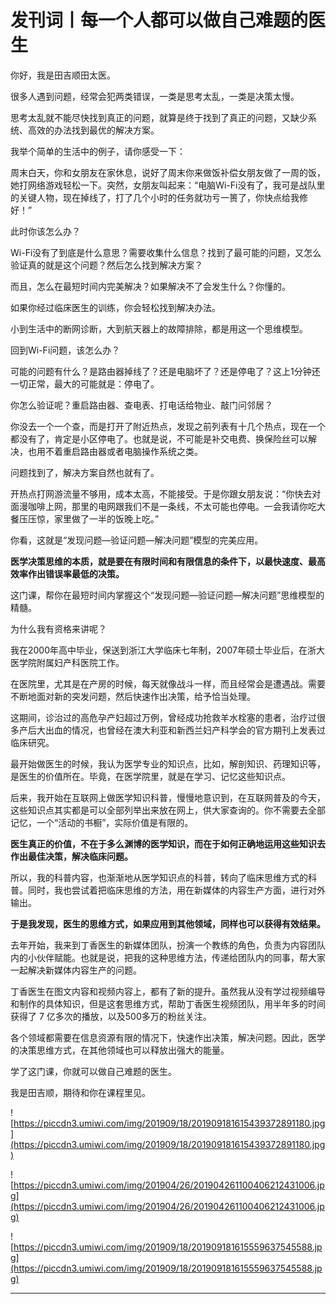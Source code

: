 # 发刊词丨每一个人都可以做自己难题的医生

你好，我是田吉顺田太医。

很多人遇到问题，经常会犯两类错误，一类是思考太乱，一类是决策太慢。

思考太乱就不能尽快找到真正的问题，就算是终于找到了真正的问题，又缺少系统、高效的办法找到最优的解决方案。

我举个简单的生活中的例子，请你感受一下：

周末白天，你和女朋友在家休息，说好了周末你来做饭补偿女朋友做了一周的饭，她打网络游戏轻松一下。突然，女朋友叫起来：“电脑Wi-Fi没有了，我可是战队里的关键人物，现在掉线了，打了几个小时的任务就功亏一篑了，你快点给我修好！”

此时你该怎么办？

Wi-Fi没有了到底是什么意思？需要收集什么信息？找到了最可能的问题，又怎么验证真的就是这个问题？然后怎么找到解决方案？

而且，怎么在最短时间内完美解决？如果解决不了会发生什么？你懂的。

如果你经过临床医生的训练，你会轻松找到解决办法。

小到生活中的断网诊断，大到航天器上的故障排除，都是用这一个思维模型。

回到Wi-Fi问题，该怎么办？

可能的问题有什么？是路由器掉线了？还是电脑坏了？还是停电了？这上1分钟还一切正常，最大的可能就是：停电了。

你怎么验证呢？重启路由器、查电表、打电话给物业、敲门问邻居？

你没去一个一个查，而是打开了附近热点，发现之前列表有十几个热点，现在一个都没有了，肯定是小区停电了。也就是说，不可能是补交电费、换保险丝可以解决，也用不着重启路由器或者电脑操作系统之类。

问题找到了，解决方案自然也就有了。

开热点打网游流量不够用，成本太高，不能接受。于是你跟女朋友说：“你快去对面漫咖啡上网，那里的电网跟我们不是一条线，不太可能也停电。一会我请你吃大餐压压惊，家里做了一半的饭晚上吃。”

你看，这就是“发现问题—验证问题—解决问题”模型的完美应用。

 **医学决策思维的本质，就是要在有限时间和有限信息的条件下，以最快速度、最高效率作出错误率最低的决策。**

这门课，帮你在最短时间内掌握这个“发现问题—验证问题—解决问题”思维模型的精髓。

为什么我有资格来讲呢？

我在2000年高中毕业，保送到浙江大学临床七年制，2007年硕士毕业后，在浙大医学院附属妇产科医院工作。

在医院里，尤其是在产房的时候，每天就像战斗一样，而且经常会是遭遇战。需要不断地面对新的突发问题，然后快速作出决策，给予恰当处理。

这期间，诊治过的高危孕产妇超过万例，曾经成功抢救羊水栓塞的患者，治疗过很多产后大出血的情况，也曾经在澳大利亚和新西兰妇产科学会的官方期刊上发表过临床研究。

最开始做医生的时候，我认为医学专业的知识点，比如，解剖知识、药理知识等，是医生的价值所在。毕竟，在医学院里，就是在学习、记忆这些知识点。

后来，我开始在互联网上做医学知识科普，慢慢地意识到，在互联网普及的今天，这些知识点其实都是可以全部列举出来放在网上，供大家查询的。你不需要去全部记忆，一个“活动的书橱”，实际价值是有限的。

 **医生真正的价值，不在于多么渊博的医学知识，而在于如何正确地运用这些知识去作出最佳决策，解决临床问题。**

所以，我的科普内容，也渐渐地从医学知识点的科普，转向了临床思维方式的科普。同时，我也尝试着把临床思维的方法，用在新媒体的内容生产方面，进行对外输出。

 **于是我发现，医生的思维方式，如果应用到其他领域，同样也可以获得有效结果。**

去年开始，我来到丁香医生的新媒体团队，扮演一个教练的角色，负责为内容团队内的小伙伴赋能。也就是说，把我的这种思维方法，传递给团队内的同事，帮大家一起解决新媒体内容生产的问题。

丁香医生在图文内容和视频内容上，都有了新的提升。虽然我从没有学过视频编导和制作的具体知识，但是这套思维方式，帮助丁香医生视频团队，用半年多的时间获得了 7 亿多次的播放，以及500多万的粉丝关注。

各个领域都需要在信息资源有限的情况下，快速作出决策，解决问题。因此，医学的决策思维方式，在其他领域也可以释放出强大的能量。

学了这门课，你就可以做自己难题的医生。

我是田吉顺，期待和你在课程里见。

![https://piccdn3.umiwi.com/img/201909/18/201909181615439372891180.jpg](https://piccdn3.umiwi.com/img/201909/18/201909181615439372891180.jpg)

![https://piccdn3.umiwi.com/img/201904/26/201904261100406212431006.jpg](https://piccdn3.umiwi.com/img/201904/26/201904261100406212431006.jpg)

![https://piccdn3.umiwi.com/img/201909/18/201909181615559637545588.jpg](https://piccdn3.umiwi.com/img/201909/18/201909181615559637545588.jpg)

---
